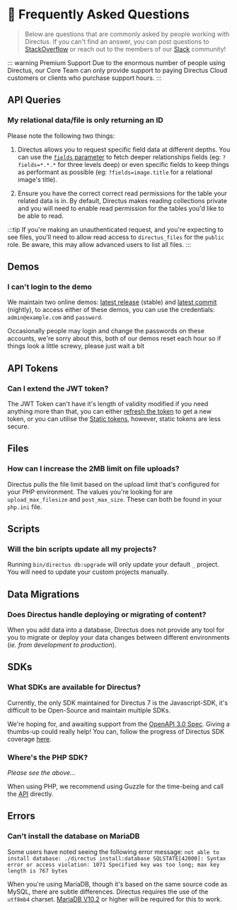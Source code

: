 # 💬 Frequently Asked Questions

> Below are questions that are commonly asked by people working with Directus. If you can't find an answer, you can post questions to [StackOverflow](https://stackoverflow.com/questions/tagged/directus) or reach out to the members of our [Slack](https://directus.chat) community!

::: warning Premium Support
Due to the enormous number of people using Directus, our Core Team can only provide support to paying Directus Cloud customers or clients who purchase support hours.
:::

## API Queries

### My relational data/file is only returning an ID

Please note the following two things:

1) Directus allows you to request specific field data at different depths. You can use the [`fields` parameter](../api/reference.md#fields) to fetch deeper relationships fields (eg: `?fields=*.*.*` for three levels deep) or even specific fields to keep things as performant as possible (eg: `?fields=image.title` for a relational image's title).

2) Ensure you have the correct correct read permissions for the table your related data is in. By default, Directus makes reading collections private and you will need to enable read permission for the tables you'd like to be able to read.

:::tip
If you're making an unauthenticated request, and you're expecting to see files, you'll need to allow read access to `directus_files` for the `public` role. Be aware, this may allow advanced users to list all files.
:::

## Demos

### I can't login to the demo

We maintain two online demos: [latest release](https://directus.app) (stable) and [latest commit](https://nightly.directus.app) (nightly), to access either of these demos, you can use the credentials: `admin@example.com` and `password`.

Occasionally people may login and change the passwords on these accounts, we're sorry about this, both of our demos reset each hour so if things look a little screwy, please just wait a bit 

## API Tokens

### Can I extend the JWT token?

The JWT Token can't have it's length of validity modified if you need anything more than that, you can either [refresh the token](/api/reference.html#refresh-auth-token) to get a new token, or you can utilise the [Static tokens](/api/reference.html#static-tokens), however, static tokens are less secure.

## Files

### How can I increase the 2MB limit on file uploads?

Directus pulls the file limit based on the upload limit that's configured for your PHP environment. The values you're looking for are `upload_max_filesize` and `post_max_size`. These can both be found in your `php.ini` file.

## Scripts

### Will the bin scripts update all my projects?

Running `bin/directus db:upgrade` will only update your default `_` project. You will need to update your custom projects manually.

## Data Migrations

### Does Directus handle deploying or migrating of content?

When you add data into a database, Directus does not provide any tool for you to migrate or deploy your data changes between different environments (_ie. from development to production_).

## SDKs

### What SDKs are available for Directus?

Currently, the only SDK maintained for Directus 7 is the Javascript-SDK, it's difficult to be Open-Source and maintain multiple SDKs. 

We're hoping for, and awaiting support from the [OpenAPI 3.0 Spec](https://github.com/OAI/OpenAPI-Specification/issues/1706). Giving a thumbs-up could really help! You can, follow the progress of Directus SDK coverage [here](https://github.com/directus/directus/issues/2255).

### Where's the PHP SDK?

_Please see the above..._

When using PHP, we recommend using Guzzle for the time-being and call the [API](/api/reference.html#introduction) directly.

## Errors

### Can't install the database on MariaDB

Some users have noted seeing the following error message: `not able to install database: ./directus install:database SQLSTATE[42000]: Syntax error or access violation: 1071 Specified key was too long; max key length is 767 bytes`

When you're using MariaDB, though it's based on the same source code as MySQL, there are subtle differences. Directus requires the use of the `utf8mb4` charset. [MariaDB V10.2](https://mariadb.com/kb/en/library/supported-character-sets-and-collations/) or higher will be required for this to work.
